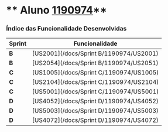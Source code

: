 ** Aluno [1190974](./)** 
===============================


### Índice das Funcionalidade Desenvolvidas ###


| Sprint | Funcionalidade     |
|--------|--------------------|
| **B**  | [US2001](/docs/Sprint B/1190974/US2001) |
| **B**  | [US2054](/docs/Sprint B/1190974/US2051) |
| **C**  | [US1005](/docs/Sprint C/1190974/US1005) |
| **C**  | [US2104](/docs/Sprint C/1190974/US2104) |
| **C**  | [US5001](/docs/Sprint C/1190974/US5001) |
| **D**  | [US4052](/docs/Sprint D/1190974/US4052) |
| **D**  | [US5003](/docs/Sprint D/1190974/US5003) |
| **D**  | [US4072](/docs/Sprint D/1190974/US4072) |